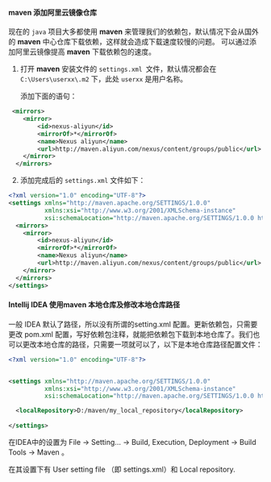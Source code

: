 #### maven 添加阿里云镜像仓库

现在的 ```java``` 项目大多都使用 **maven** 来管理我们的依赖包，默认情况下会从国外的 **maven** 中心仓库下载依赖，这样就会造成下载速度较慢的问题。 可以通过添加阿里云镜像提高 **maven** 下载依赖包的速度。

1. 打开 **maven** 安装文件的 ```settings.xml ```文件，默认情况都会在 ```C:\Users\userxx\.m2``` 下，此处 ```userxx``` 是用户名称。

   添加下面的语句：

```xml
 <mirrors>
	<mirror>
        <id>nexus-aliyun</id>
        <mirrorOf>*</mirrorOf>
        <name>Nexus aliyun</name>
        <url>http://maven.aliyun.com/nexus/content/groups/public</url>
    </mirror>
  </mirrors>
```



2. 添加完成后的 ```settings.xml``` 文件如下：

```xml
<?xml version="1.0" encoding="UTF-8"?>
<settings xmlns="http://maven.apache.org/SETTINGS/1.0.0"
          xmlns:xsi="http://www.w3.org/2001/XMLSchema-instance"
          xsi:schemaLocation="http://maven.apache.org/SETTINGS/1.0.0 http://maven.apache.org/xsd/settings-1.0.0.xsd">
  <mirrors>
	<mirror>
        <id>nexus-aliyun</id>
        <mirrorOf>*</mirrorOf>
        <name>Nexus aliyun</name>
        <url>http://maven.aliyun.com/nexus/content/groups/public</url>
    </mirror>
  </mirrors>
</settings>
```

####  Intellij IDEA 使用maven 本地仓库及修改本地仓库路径

一般 IDEA 默认了路径，所以没有所谓的setting.xml 配置。更新依赖包，只需要更改 pom.xml 配置，写好依赖包注释，就能把依赖包下载到本地仓库了。我们也可以更改本地仓库的路径，只需要一项就可以了，以下是本地仓库路径配置文件：

```xml
<?xml version="1.0" encoding="UTF-8"?>


<settings xmlns="http://maven.apache.org/SETTINGS/1.0.0" 
          xmlns:xsi="http://www.w3.org/2001/XMLSchema-instance" 
          xsi:schemaLocation="http://maven.apache.org/SETTINGS/1.0.0 http://maven.apache.org/xsd/settings-1.0.0.xsd">

  <localRepository>D:/maven/my_local_repository</localRepository>
  
</settings>
```



在IDEA中的设置为 File -> Setting... -> Build, Execution, Deployment -> Build Tools -> Maven 。

在其设置下有 User setting file （即 settings.xml）和 Local repository.